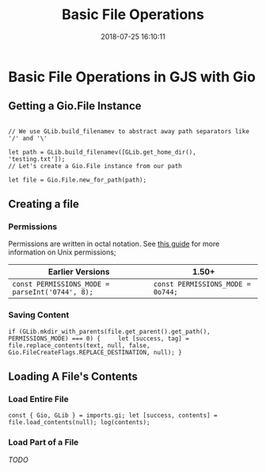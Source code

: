 ﻿---
title: Basic File Operations
date: 2018-07-25 16:10:11
---
# Basic File Operations in GJS with Gio
## Getting a Gio.File Instance
<code>
// We use GLib.build_filenamev to abstract away path separators like '/' and '\'
<br/>let path = GLib.build_filenamev([GLib.get_home_dir(),  'testing.txt']);
// Let's create a Gio.File instance from our path
<br/>let file = Gio.File.new_for_path(path);
</code>

## Creating a file

### Permissions

Permissions are written in octal notation. See [this guide](https://github.com/rockon999/unix-permissions-cheat-sheet/blob/master/README.md#octal-notation) for more information on Unix permissions; 

| Earlier Versions | 1.50+ |
|-|-|
|`const PERMISSIONS_MODE = parseInt('0744', 8);`|`const PERMISSIONS_MODE = 0o744;`|

### Saving Content

<code>if (GLib.mkdir_with_parents(file.get_parent().get_path(), PERMISSIONS_MODE) === 0) {
     &nbsp;&nbsp;&nbsp;&nbsp;let [success, tag] = file.replace_contents(text, null, false, Gio.FileCreateFlags.REPLACE_DESTINATION, null);
 }</code>


## Loading A File's Contents

### Load Entire File

<code>const { Gio, GLib } = imports.gi;
let [success, contents] = file.load_contents(null);
log(contents);</code>

### Load Part of a File
*TODO*



